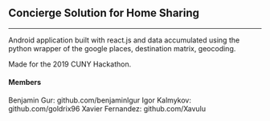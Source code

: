 ## Concierge Solution for Home Sharing
----------------------------------

Android application built with react.js and data accumulated using the python wrapper of the google places, destination matrix, geocoding. 


Made for the 2019 CUNY Hackathon.

#### Members

 Benjamin Gur: github.com/benjaminlgur
 Igor Kalmykov: github.com/goldrix96
 Xavier Fernandez: github.com/Xavulu
